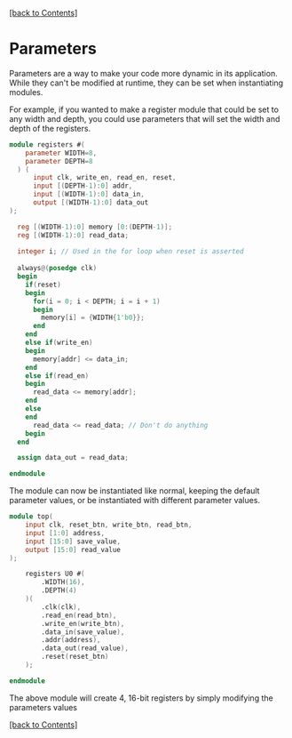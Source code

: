 [[back to Contents]](https://github.com/Amulek1416/verilog-help-sheet/blob/main/README.md)
# Parameters
Parameters are a way to make your code more dynamic in its application. While they can't be modified at runtime, they can be set when instantiating modules.

For example, if you wanted to make a register module that could be set to any width and depth, you could use parameters that will set the width and depth of the registers.

```verilog
module registers #(
    parameter WIDTH=8,
    parameter DEPTH=8
  ) (
      input clk, write_en, read_en, reset,
      input [(DEPTH-1):0] addr,
      input [(WIDTH-1):0] data_in,
      output [(WIDTH-1):0] data_out
);

  reg [(WIDTH-1):0] memory [0:(DEPTH-1)];
  reg [(WIDTH-1):0] read_data;
  
  integer i; // Used in the for loop when reset is asserted
  
  always@(posedge clk)
  begin
    if(reset)
    begin
      for(i = 0; i < DEPTH; i = i + 1)
      begin
        memory[i] = {WIDTH{1'b0}};
      end
    end
    else if(write_en)
    begin
      memory[addr] <= data_in;
    end
    else if(read_en)
    begin
      read_data <= memory[addr];
    end
    else
    end
      read_data <= read_data; // Don't do anything
    begin
  end

  assign data_out = read_data;

endmodule  
```

The module can now be instantiated like normal, keeping the default parameter values, or be instantiated with different parameter values.
```verilog
module top(
    input clk, reset_btn, write_btn, read_btn,
    input [1:0] address,
    input [15:0] save_value,
    output [15:0] read_value
);

    registers U0 #(
        .WIDTH(16),
        .DEPTH(4)
    )(
        .clk(clk),
        .read_en(read_btn),
        .write_en(write_btn),
        .data_in(save_value),
        .addr(address),
        .data_out(read_value),
        .reset(reset_btn)
    );

endmodule
```
The above module will create 4, 16-bit registers by simply modifying the parameters values

[[back to Contents]](https://github.com/Amulek1416/verilog-help-sheet/blob/main/README.md)
